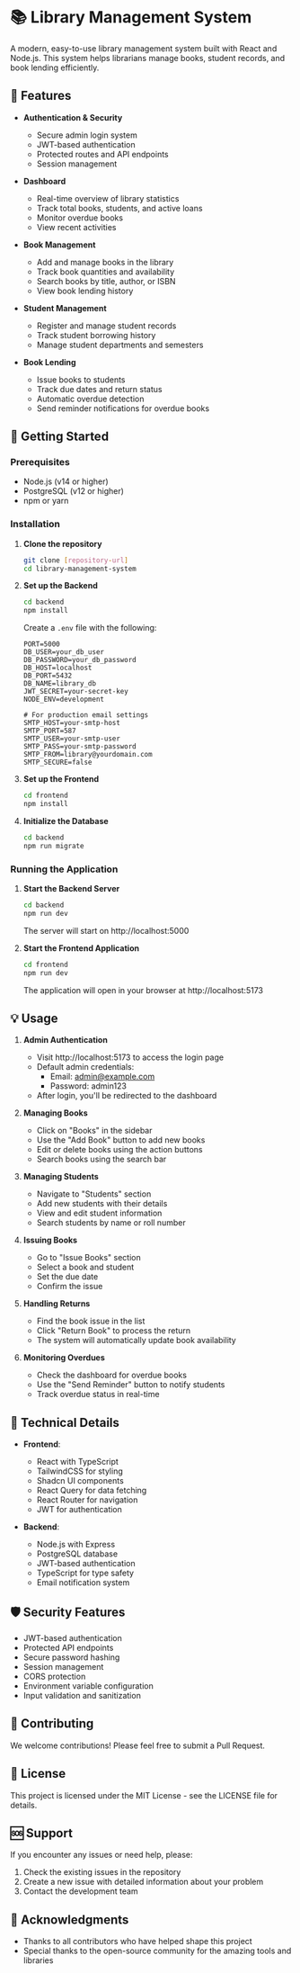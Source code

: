 # 📚 Library Management System

A modern, easy-to-use library management system built with React and Node.js. This system helps librarians manage books, student records, and book lending efficiently.

## 🌟 Features

- **Authentication & Security**
  - Secure admin login system
  - JWT-based authentication
  - Protected routes and API endpoints
  - Session management
 
- **Dashboard**
  - Real-time overview of library statistics
  - Track total books, students, and active loans
  - Monitor overdue books
  - View recent activities

- **Book Management**
  - Add and manage books in the library
  - Track book quantities and availability
  - Search books by title, author, or ISBN
  - View book lending history

- **Student Management**
  - Register and manage student records
  - Track student borrowing history
  - Manage student departments and semesters

- **Book Lending**
  - Issue books to students
  - Track due dates and return status
  - Automatic overdue detection
  - Send reminder notifications for overdue books



## 🚀 Getting Started

### Prerequisites
- Node.js (v14 or higher)
- PostgreSQL (v12 or higher)
- npm or yarn

### Installation

1. **Clone the repository**
   ```bash
   git clone [repository-url]
   cd library-management-system
   ```

2. **Set up the Backend**
   ```bash
   cd backend
   npm install
   ```
   Create a `.env` file with the following:
   ```env
   PORT=5000
   DB_USER=your_db_user
   DB_PASSWORD=your_db_password
   DB_HOST=localhost
   DB_PORT=5432
   DB_NAME=library_db
   JWT_SECRET=your-secret-key
   NODE_ENV=development

   # For production email settings
   SMTP_HOST=your-smtp-host
   SMTP_PORT=587
   SMTP_USER=your-smtp-user
   SMTP_PASS=your-smtp-password
   SMTP_FROM=library@yourdomain.com
   SMTP_SECURE=false
   ```

3. **Set up the Frontend**
   ```bash
   cd frontend
   npm install
   ```

4. **Initialize the Database**
   ```bash
   cd backend
   npm run migrate
   ```

### Running the Application

1. **Start the Backend Server**
   ```bash
   cd backend
   npm run dev
   ```
   The server will start on http://localhost:5000

2. **Start the Frontend Application**
   ```bash
   cd frontend
   npm run dev
   ```
   The application will open in your browser at http://localhost:5173

## 💡 Usage

1. **Admin Authentication**
   - Visit http://localhost:5173 to access the login page
   - Default admin credentials:
     - Email: admin@example.com
     - Password: admin123
   - After login, you'll be redirected to the dashboard

2. **Managing Books**
   - Click on "Books" in the sidebar
   - Use the "Add Book" button to add new books
   - Edit or delete books using the action buttons
   - Search books using the search bar

3. **Managing Students**
   - Navigate to "Students" section
   - Add new students with their details
   - View and edit student information
   - Search students by name or roll number

4. **Issuing Books**
   - Go to "Issue Books" section
   - Select a book and student
   - Set the due date
   - Confirm the issue

5. **Handling Returns**
   - Find the book issue in the list
   - Click "Return Book" to process the return
   - The system will automatically update book availability

6. **Monitoring Overdues**
   - Check the dashboard for overdue books
   - Use the "Send Reminder" button to notify students
   - Track overdue status in real-time

## 🔧 Technical Details

- **Frontend**: 
  - React with TypeScript
  - TailwindCSS for styling
  - Shadcn UI components
  - React Query for data fetching
  - React Router for navigation
  - JWT for authentication

- **Backend**: 
  - Node.js with Express
  - PostgreSQL database
  - JWT-based authentication
  - TypeScript for type safety
  - Email notification system

## 🛡️ Security Features

- JWT-based authentication
- Protected API endpoints
- Secure password hashing
- Session management
- CORS protection
- Environment variable configuration
- Input validation and sanitization

## 🤝 Contributing

We welcome contributions! Please feel free to submit a Pull Request.

## 📝 License

This project is licensed under the MIT License - see the LICENSE file for details.

## 🆘 Support

If you encounter any issues or need help, please:
1. Check the existing issues in the repository
2. Create a new issue with detailed information about your problem
3. Contact the development team

## 🙏 Acknowledgments

- Thanks to all contributors who have helped shape this project
- Special thanks to the open-source community for the amazing tools and libraries
